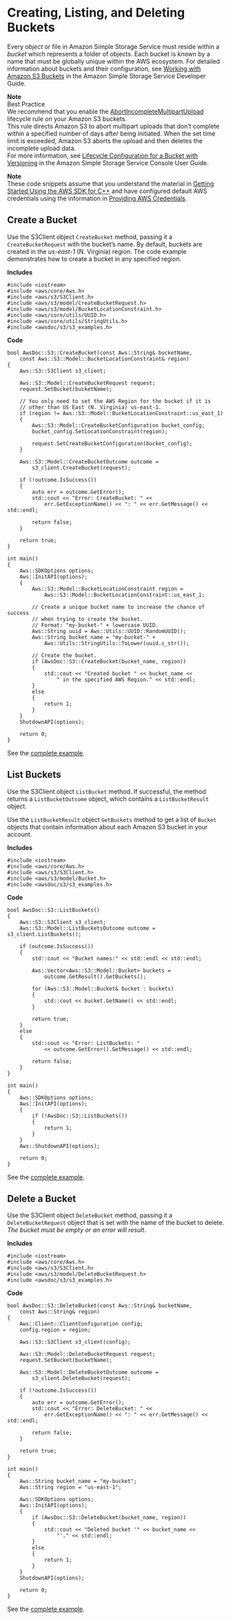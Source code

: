 # Creating, Listing, and Deleting Buckets<a name="examples-s3-buckets"></a>

Every *object* or file in Amazon Simple Storage Service must reside within a *bucket* which represents a folder of objects\. Each bucket is known by a name that must be globally unique within the AWS ecosystem\. For detailed information about buckets and their configuration, see [Working with Amazon S3 Buckets](https://docs.aws.amazon.com/AmazonS3/latest/dev/UsingBucket.html) in the Amazon Simple Storage Service Developer Guide\.

**Note**  
Best Practice  
We recommend that you enable the [AbortIncompleteMultipartUpload](https://docs.aws.amazon.com/AmazonS3/latest/API/RESTBucketPUTlifecycle.html) lifecycle rule on your Amazon S3 buckets\.  
This rule directs Amazon S3 to abort multipart uploads that don’t complete within a specified number of days after being initiated\. When the set time limit is exceeded, Amazon S3 aborts the upload and then deletes the incomplete upload data\.  
For more information, see [Lifecycle Configuration for a Bucket with Versioning](https://docs.aws.amazon.com/AmazonS3/latest/UG/lifecycle-configuration-bucket-with-versioning.html) in the Amazon Simple Storage Service Console User Guide\.

**Note**  
These code snippets assume that you understand the material in [Getting Started Using the AWS SDK for C\+\+](getting-started.md) and have configured default AWS credentials using the information in [Providing AWS Credentials](credentials.md)\.

## Create a Bucket<a name="create-bucket"></a>

Use the S3Client object `CreateBucket` method, passing it a `CreateBucketRequest` with the bucket’s name\. By default, buckets are created in the *us\-east\-1* \(N\. Virginia\) region\. The code example demonstrates how to create a bucket in any specified region\.

 **Includes** 

```
#include <iostream>
#include <aws/core/Aws.h>
#include <aws/s3/S3Client.h>
#include <aws/s3/model/CreateBucketRequest.h>
#include <aws/s3/model/BucketLocationConstraint.h>
#include <aws/core/utils/UUID.h>
#include <aws/core/utils/StringUtils.h>
#include <awsdoc/s3/s3_examples.h>
```

 **Code** 

```
bool AwsDoc::S3::CreateBucket(const Aws::String& bucketName, 
    const Aws::S3::Model::BucketLocationConstraint& region)
{
	Aws::S3::S3Client s3_client;

    Aws::S3::Model::CreateBucketRequest request;
    request.SetBucket(bucketName);

    // You only need to set the AWS Region for the bucket if it is 
    // other than US East (N. Virginia) us-east-1.
    if (region != Aws::S3::Model::BucketLocationConstraint::us_east_1)
    {
        Aws::S3::Model::CreateBucketConfiguration bucket_config;
        bucket_config.SetLocationConstraint(region);

        request.SetCreateBucketConfiguration(bucket_config);
    }

    Aws::S3::Model::CreateBucketOutcome outcome = 
        s3_client.CreateBucket(request);

    if (!outcome.IsSuccess())
    {
        auto err = outcome.GetError();
        std::cout << "Error: CreateBucket: " <<
            err.GetExceptionName() << ": " << err.GetMessage() << std::endl;

        return false;
    }

    return true;
}

int main()
{
    Aws::SDKOptions options;
    Aws::InitAPI(options);
    {
        Aws::S3::Model::BucketLocationConstraint region =
            Aws::S3::Model::BucketLocationConstraint::us_east_1;

        // Create a unique bucket name to increase the chance of success 
        // when trying to create the bucket.
        // Format: "my-bucket-" + lowercase UUID.
        Aws::String uuid = Aws::Utils::UUID::RandomUUID();
        Aws::String bucket_name = "my-bucket-" + 
            Aws::Utils::StringUtils::ToLower(uuid.c_str());

        // Create the bucket.
        if (AwsDoc::S3::CreateBucket(bucket_name, region))
        {
            std::cout << "Created bucket " << bucket_name <<
                " in the specified AWS Region." << std::endl;
        }
        else
        {
            return 1;
        }
    }
    ShutdownAPI(options);

	return 0;
}
```

See the [complete example](https://github.com/awsdocs/aws-doc-sdk-examples/tree/master/cpp/example_code/s3/create_bucket.cpp)\.

## List Buckets<a name="list-buckets"></a>

Use the S3Client object `ListBucket` method\. If successful, the method returns a `ListBucketOutcome` object, which contains a `ListBucketResult` object\.

Use the `ListBucketResult` object `GetBuckets` method to get a list of `Bucket` objects that contain information about each Amazon S3 bucket in your account\.

 **Includes** 

```
#include <iostream>
#include <aws/core/Aws.h>
#include <aws/s3/S3Client.h>
#include <aws/s3/model/Bucket.h>
#include <awsdoc/s3/s3_examples.h>
```

 **Code** 

```
bool AwsDoc::S3::ListBuckets()
{
    Aws::S3::S3Client s3_client;
    Aws::S3::Model::ListBucketsOutcome outcome = s3_client.ListBuckets();

    if (outcome.IsSuccess())
    {
        std::cout << "Bucket names:" << std::endl << std::endl;

        Aws::Vector<Aws::S3::Model::Bucket> buckets =
            outcome.GetResult().GetBuckets();

        for (Aws::S3::Model::Bucket& bucket : buckets)
        {
            std::cout << bucket.GetName() << std::endl;
        }

        return true;
    }
    else
    {
        std::cout << "Error: ListBuckets: "
            << outcome.GetError().GetMessage() << std::endl;

        return false;
    }
}

int main()
{
    Aws::SDKOptions options;
    Aws::InitAPI(options);
    {
        if (!AwsDoc::S3::ListBuckets())
        {
            return 1;
        }
    }
    Aws::ShutdownAPI(options);

    return 0;
}
```

See the [complete example](https://github.com/awsdocs/aws-doc-sdk-examples/tree/master/cpp/example_code/s3/list_buckets.cpp)\.

## Delete a Bucket<a name="delete-bucket"></a>

Use the S3Client object `DeleteBucket` method, passing it a `DeleteBucketRequest` object that is set with the name of the bucket to delete\. *The bucket must be empty or an error will result*\.

 **Includes** 

```
#include <iostream>
#include <aws/core/Aws.h>
#include <aws/s3/S3Client.h>
#include <aws/s3/model/DeleteBucketRequest.h>
#include <awsdoc/s3/s3_examples.h>
```

 **Code** 

```
bool AwsDoc::S3::DeleteBucket(const Aws::String& bucketName, 
    const Aws::String& region)
{
    Aws::Client::ClientConfiguration config;
    config.region = region;

    Aws::S3::S3Client s3_client(config);

    Aws::S3::Model::DeleteBucketRequest request;
    request.SetBucket(bucketName);

    Aws::S3::Model::DeleteBucketOutcome outcome = 
        s3_client.DeleteBucket(request);

    if (!outcome.IsSuccess()) 
    {
        auto err = outcome.GetError();
        std::cout << "Error: DeleteBucket: " <<
            err.GetExceptionName() << ": " << err.GetMessage() << std::endl;

        return false;
    }

    return true;
}

int main()
{
    Aws::String bucket_name = "my-bucket";
    Aws::String region = "us-east-1";
    
    Aws::SDKOptions options;
    Aws::InitAPI(options);
    {
        if (AwsDoc::S3::DeleteBucket(bucket_name, region))
        {
            std::cout << "Deleted bucket '" << bucket_name <<
                "'." << std::endl;
        }
        else
        {
            return 1;
        }
    }
    ShutdownAPI(options);

    return 0;
}
```

See the [complete example](https://github.com/awsdocs/aws-doc-sdk-examples/tree/master/cpp/example_code/s3/delete_bucket.cpp)\.